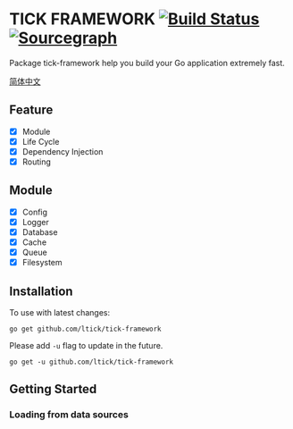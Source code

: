 TICK FRAMEWORK [![Build Status](https://travis-ci.org/ltick/tick-framework.svg?branch=master)](https://travis-ci.org/ltick/tick-framework) [![Sourcegraph](https://sourcegraph.com/github.com/ltick/tick-framework/-/badge.svg)](https://sourcegraph.com/github.com/ltick/tick-framework?badge)
===

Package tick-framework help you build your Go application extremely fast.

[简体中文](README_ZH.md)

## Feature

- [x] Module 
- [x] Life Cycle
- [x] Dependency Injection
- [x] Routing 

## Module

- [x] Config
- [x] Logger
- [x] Database
- [x] Cache
- [x] Queue
- [x] Filesystem 

## Installation

To use with latest changes:

	go get github.com/ltick/tick-framework

Please add `-u` flag to update in the future.

	go get -u github.com/ltick/tick-framework
	
## Getting Started

### Loading from data sources
